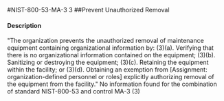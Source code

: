 #NIST-800-53-MA-3 3
##Prevent Unauthorized Removal
#### Description
"The organization prevents the unauthorized removal of maintenance equipment containing organizational information by:
   (3)(a).  Verifying that there is no organizational information contained on the equipment;
   (3)(b).  Sanitizing or destroying the equipment;
   (3)(c).  Retaining the equipment within the facility; or
   (3)(d).  Obtaining an exemption from [Assignment: organization-defined personnel or roles] explicitly authorizing removal of the equipment from the facility."
No information found for the combination of standard NIST-800-53 and control MA-3 (3)
